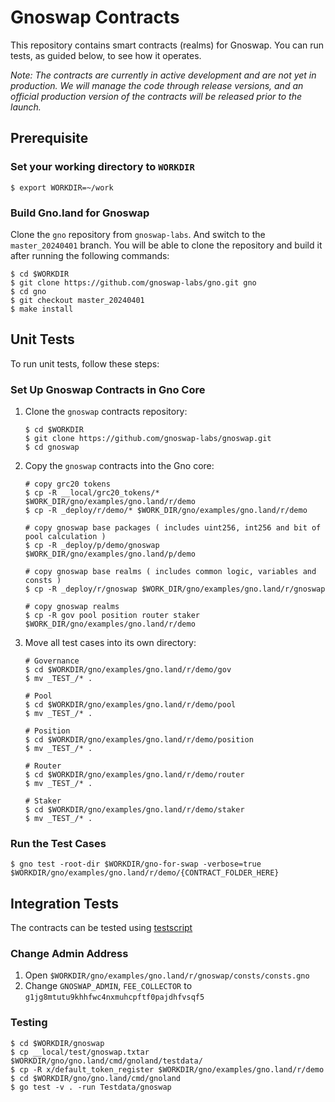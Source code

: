 # Gnoswap Contracts

This repository contains smart contracts (realms) for Gnoswap. You can run tests, as guided below, to see how it operates.

_Note: The contracts are currently in active development and are not yet in production. We will manage the code through release versions, and an official production version of the contracts will be released prior to the launch._

## Prerequisite

### Set your working directory to `WORKDIR`

```
$ export WORKDIR=~/work
```

### Build Gno.land for Gnoswap

Clone the `gno` repository from `gnoswap-labs`. And switch to the `master_20240401` branch. You will be able to clone the repository and build it after running the following commands:

```
$ cd $WORKDIR
$ git clone https://github.com/gnoswap-labs/gno.git gno
$ cd gno
$ git checkout master_20240401
$ make install
```

## Unit Tests

To run unit tests, follow these steps:

### Set Up Gnoswap Contracts in Gno Core

1. Clone the `gnoswap` contracts repository:
   ```
   $ cd $WORKDIR
   $ git clone https://github.com/gnoswap-labs/gnoswap.git
   $ cd gnoswap
   ```

2. Copy the `gnoswap` contracts into the Gno core:
   ```
   # copy grc20 tokens
   $ cp -R __local/grc20_tokens/* $WORK_DIR/gno/examples/gno.land/r/demo
   $ cp -R _deploy/r/demo/* $WORK_DIR/gno/examples/gno.land/r/demo
   
   # copy gnoswap base packages ( includes uint256, int256 and bit of pool calculation )
   $ cp -R _deploy/p/demo/gnoswap $WORK_DIR/gno/examples/gno.land/p/demo
   
   # copy gnoswap base realms ( includes common logic, variables and consts )
   $ cp -R _deploy/r/gnoswap $WORK_DIR/gno/examples/gno.land/r/gnoswap
   
   # copy gnoswap realms
   $ cp -R gov pool position router staker $WORK_DIR/gno/examples/gno.land/r/demo
   ```

3. Move all test cases into its own directory:
   ```
   # Governance
   $ cd $WORKDIR/gno/examples/gno.land/r/demo/gov
   $ mv _TEST_/* .
   
   # Pool
   $ cd $WORKDIR/gno/examples/gno.land/r/demo/pool
   $ mv _TEST_/* .
   
   # Position
   $ cd $WORKDIR/gno/examples/gno.land/r/demo/position
   $ mv _TEST_/* .
   
   # Router
   $ cd $WORKDIR/gno/examples/gno.land/r/demo/router
   $ mv _TEST_/* .
   
   # Staker
   $ cd $WORKDIR/gno/examples/gno.land/r/demo/staker
   $ mv _TEST_/* .
   ```

### Run the Test Cases

```
$ gno test -root-dir $WORKDIR/gno-for-swap -verbose=true $WORKDIR/gno/examples/gno.land/r/demo/{CONTRACT_FOLDER_HERE}
```

## Integration Tests

The contracts can be tested using [testscript](https://github.com/gnolang/gno/blob/d54ca62749f79a6992da520e1659ba0dbbdd980b/gno.land/pkg/integration/doc.go)

### Change Admin Address
1. Open `$WORKDIR/gno/examples/gno.land/r/gnoswap/consts/consts.gno`
2. Change `GNOSWAP_ADMIN`, `FEE_COLLECTOR` to `g1jg8mtutu9khhfwc4nxmuhcpftf0pajdhfvsqf5`

### Testing
```
$ cd $WORKDIR/gnoswap
$ cp __local/test/gnoswap.txtar $WORKDIR/gno/gno.land/cmd/gnoland/testdata/
$ cp -R x/default_token_register $WORKDIR/gno/examples/gno.land/r/demo
$ cd $WORKDIR/gno/gno.land/cmd/gnoland
$ go test -v . -run Testdata/gnoswap
```